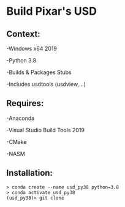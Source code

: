 # Build Pixar's USD

Context:
-------

-Windows x64 2019

-Python 3.8

-Builds & Packages Stubs

-Includes usdtools (usdview,...)

Requires:
---------

-Anaconda

-Visual Studio Build Tools 2019

-CMake

-NASM


Installation:
-------------

```console
> conda create --name usd_py38 python=3.8
> conda activate usd_py38
(usd_py38)> git clone 
